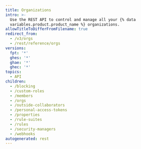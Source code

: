 ```yaml
---
title: Organizations
intro: >-
  Use the REST API to control and manage all your {% data
  variables.product.product_name %} organizations.
allowTitleToDifferFromFilename: true
redirect_from:
  - /v3/orgs
  - /rest/reference/orgs
versions:
  fpt: '*'
  ghes: '*'
  ghae: '*'
  ghec: '*'
topics:
  - API
children:
  - /blocking
  - /custom-roles
  - /members
  - /orgs
  - /outside-collaborators
  - /personal-access-tokens
  - /properties
  - /rule-suites
  - /rules
  - /security-managers
  - /webhooks
autogenerated: rest
---
```




<!-- Content after this section is automatically generated -->
